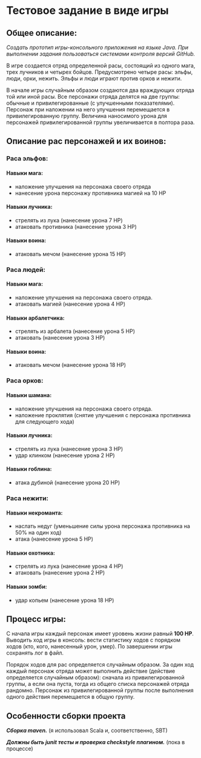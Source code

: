 # Тестовое задание в виде игры

## Общее описание:
*Создать прототип игры-консольного приложения на языке Java. 
При выполнении задания пользоваться системами контроля версий GitHub.*

В игре создается отряд определенной расы, состоящий из одного мага, трех лучников и четырех бойцов.
Предусмотрено четыре расы: эльфы, люди, орки, нежить. Эльфы и люди играют против орков и нежити.

В начале игры случайным образом создаются два враждующих отряда той или иной расы.
Все персонажи отряда делятся на две группы: обычные и привилегированные (с улучшенными показателями).
Персонаж при наложении на него улучшения перемещается в привилегированную группу.
Величина наносимого урона для персонажей привилегированной группы увеличивается в полтора раза.

## Описание рас персонажей и их воинов:

### Раса эльфов:
#### Навыки мага:
* наложение улучшения на персонажа своего отряда
* нанесение урона персонажу противника магией на 10 HP

#### Навыки лучника:
* стрелять из лука (нанесение урона 7 HP)
* атаковать противника (нанесение урона 3 HP)

#### Навыки воина:
* атаковать мечом (нанесение урона 15 HP)

### Раса людей:
#### Навыки мага:
* наложение улучшения на персонажа своего отряда.
* атаковать магией (нанесение урона 4 HP)

#### Навыки арбалетчика:
* стрелять из арбалета (нанесение урона 5 HP)
* атаковать (нанесение урона 3 HP)

#### Навыки воина:
* атаковать мечом (нанесение урона 18 HP)

### Раса орков:
#### Навыки шамана:
* наложение улучшения на персонажа своего отряда.
* наложение проклятия (снятие улучшения с персонажа противника для следующего хода)

#### Навыки лучника:
* стрелять из лука (нанесение урона 3 HP)
* удар клинком (нанесение урона 2 HP)

#### Навыки гоблина:
* атака дубиной (нанесение урона 20 HP)

### Раса нежити:
#### Навыки некроманта:
* наслать недуг (уменьшение силы урона персонажа противника на 50% на один ход)
* атака (нанесение урона 5 HP)

#### Навыки охотника:
* стрелять из лука (нанесение урона 4 HP)
* атаковать (нанесение урона 2 HP)

#### Навыки зомби:
* удар копьем (нанесение урона 18 HP)

## Процесс игры:
С начала игры каждый персонаж имеет уровень жизни равный **100 HP**.
Выводить ход игры в консоль: вести статистику ходов с порядком ходов (кто, кого, нанесенный урон, умер). По завершении игры сохранять лог в файл.

Порядок ходов для рас определяется случайным образом.
За один ход каждый персонаж отряда может выполнить действие (действие определяется случайным образом):
сначала из привилегированной группы, а если она пуста, тогда из общего списка персонажей отряда рандомно.
Персонаж из привилегированной группы после выполнения одного действия перемещается в общую группу.

## Особенности сборки проекта
***Сборка maven.*** (я использовал Scala и, соответственно, SBT)

***Должны быть junit тесты и проверка checkstyle плагином.*** (пока в процессе)